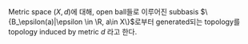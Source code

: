 Metric space $(X, d)$에 대해, open ball들로 이루어진 subbasis $\{B_\epsilon(a)|\epsilon \in \R, a\in X\}$로부터 generated되는 topology를 topology induced by metric $d$ 라고 한다.